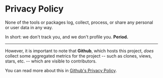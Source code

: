 # Privacy Policy

None of the tools or packages log, collect, process, or share any personal or
user data in any way.

In short: we don't track you, and we don't profile you. **Period.**

-----

However, it is important to note that **Github**, which hosts this project,
_does_ collect some aggregated metrics for the project -- such as clones, views,
stars, etc. -- which are visible to contributors.

You can read more about this in [Github's Privacy Policy].

[Github's Privacy Policy]: https://docs.github.com/en/site-policy/privacy-policies/github-privacy-statement
